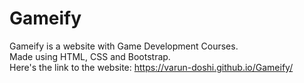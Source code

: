 # Gameify
Gameify is a website with Game Development Courses. \
Made using HTML, CSS and Bootstrap.\
Here's the link to the website: https://varun-doshi.github.io/Gameify/
